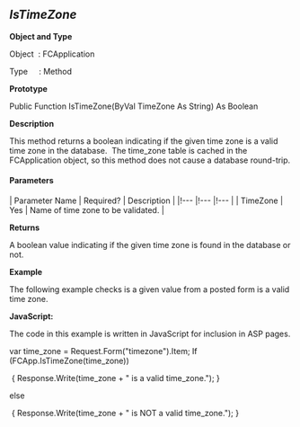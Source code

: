 _IsTimeZone_
------------

**Object and Type**

Object  : FCApplication

Type     : Method

**Prototype**

Public Function IsTimeZone(ByVal TimeZone As String) As Boolean

**Description**

This method returns a boolean indicating if the given time zone is a valid time zone in the database.  The time_zone table is cached in the FCApplication object, so this method does not cause a database round-trip.

#### Parameters

| Parameter Name | Required? | Description |
|!--- |!--- |!--- |
| TimeZone | Yes | Name of time zone to be validated. |

**Returns**

A boolean value indicating if the given time zone is found in the database or not. 

**Example**

The following example checks is a given value from a posted form is a valid time zone.

**JavaScript:**

The code in this example is written in JavaScript for inclusion in ASP pages.

var time_zone = Request.Form("timezone").Item; If (FCApp.IsTimeZone(time_zone))

 { Response.Write(time_zone + " is a valid time_zone."); }

else

 { Response.Write(time_zone + " is NOT a valid time_zone."); }